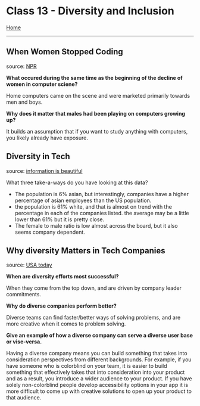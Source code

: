 # Class 13 - Diversity and Inclusion

[Home](https://justinhamerly.github.io/reading-notes/)

---

## **When Women Stopped Coding**

source: [NPR](https://www.npr.org/sections/money/2014/10/21/357629765/when-women-stopped-coding)

**What occured during the same time as the beginning of the decline of women in computer sciene?**

Home computers came on the scene and were marketed primarily towards men and boys.

**Why does it matter that males had been playing on computers growing up?**

It builds an assumption that if you want to study anything with computers, you likely already have exposure.  

## **Diversity in Tech**

source: [information is beautiful](https://informationisbeautiful.net/visualizations/diversity-in-tech/)

What three take-a-ways do you have looking at this data?

- The population is 6% asian, but interestingly, companies have a higher percentage of asian employees than the US population.
- the population is 61% white, and that is almost on trend with the percentage in each of the companies listed.  the average may be a little lower than 61% but it is pretty close.
- The female to male ratio is low almost across the board, but it also seems company dependent. 

## **Why diversity Matters in Tech Companies**

source: [USA today](https://www.usatoday.com/story/tech/columnist/2015/07/21/why-diversity-matters-your-tech-company/30419871/)

**When are diversity efforts most successful?**

When they come from the top down, and are driven by company leader commitments.

**Why do diverse companies perform better?**

Diverse teams can find faster/better ways of solving problems, and are more creative when it comes to problem solving.

**Give an example of how a diverse company can serve a diverse user base or vise-versa.**

Having a diverse company means you can build something that takes into consideration perspectives from different backgrounds.  For example, if you have someone who is colorblind on your team, it is easier to build something that effectively takes that into consideration into your product and as a result, you introduce a wider audience to your product.  If you have solely non-colorblind people develop accessibility options in your app it is more difficult to come up with creative solutions to open up your product to that audience.
